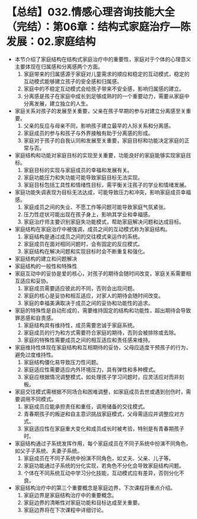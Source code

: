 # 【总结】032.情感心理咨询技能大全（完结）：第06章：结构式家庭治疗—陈发展：02.家庭结构

-   本节介绍了家庭结构在结构式家庭治疗中的重要性，家庭对于个体的心理意义主要体现在归属感和分离感两个方面。
    1.  家庭带来的归属感源于家庭对儿童需求的顺应和稳定的互动模式，稳定的互动模式能够建立孩子的安全感和归属感。
    2.  家庭中的不稳定互动模式会给孩子带来不安全感，影响归属感的建立。
    3.  分离感是孩子在家庭中成长到足够成熟时的一个重要动力，需要从家庭中分离发展，建立独立的人生。
-   家庭关系对孩子的发展至关重要，父亲在孩子早期的参与对建立分离感至关重要。
    1.  父亲的反应与母亲不同，影响孩子建立最早的人际关系和分离感。
    2.  家庭成员的参与和孩子与外界接触有助于分离感的形成。
    3.  家庭对于孩子的自我认同和发展至关重要，家庭目标和功能决定家庭的正常与否。
-   家庭结构和功能对家庭目标的实现至关重要，功能良好的家庭能够实现家庭目标。
    1.  家庭目标的实现与家庭成员的幸福和发展有关。
    2.  家庭功能压力和失功能可能导致家庭目标无法实现。
    3.  家庭目标包括工具性和情绪性目标，需平衡关注孩子的学业和情绪发展。
-   家庭功能失调表现为目标无法达成，可能导致压力和冲突，影响家庭成员幸福感。
    1.  家庭成员之间的失业、不愿工作等问题可能导致家庭气氛紧张。
    2.  压力性症状可能出现在孩子身上，影响其学业和幸福感。
    3.  家庭治疗师主要识别家庭失功能模式，帮助家庭解决问题和达成目标。
-   家庭结构在家庭治疗中被强调，成员之间的互动模式称为家庭结构。
    1.  家庭结构是通过成员之间的交往模式来运作的系统。
    2.  家庭成员在面对相同问题时，会有固定的反应模式。
    3.  家庭结构在解决问题和实现目标时会不断重复和强化。
-   家庭结构的建立和问题解决
-   家庭结构的一般性和特殊性
-   家庭互动中的妥协是爱的核心，对孩子的期待会随时间改变，家庭关系需要相互适应和妥协。
    1.  家庭成员需要适应彼此的不同，否则会出现问题。
    2.  家庭的核心是妥协和相互适应，对家人的期待会随时间改变。
    3.  家庭的幸福美满取决于成员之间的妥协和功能性的追求。
-   家庭的特殊性是自动形成的，需要维持固定的结构和功能性，超出期待会导致罪恶感和自责感。
    1.  家庭结构具有维持性，成员需要忠诚于家庭系统。
    2.  家庭成员的行为和方式需要符合家庭的期待，否则会被排除或去除。
    3.  家庭的特殊性需要成员之间的相互适应和责任感来维持。
-   家庭维持性体现在家庭结构和互相期待的妥协，父母应适度干预孩子的行为，避免过度维持性。
    1.  家庭结构僵化易导致压力性问题。
    2.  家庭适应性需要适应内外环境压力，具有弹性和多种模式。
    3.  家庭应根据情况调整模式，如处理孩子学习问题时，应灵活应对而非刻板。
-   家庭交往模式需根据不同场合和困难调整，如家庭成员去世或遇到创伤时，需要调用不同模式。
    1.  家庭成员应能承担责任和重任，调用储备的交往模式。
    2.  青春期孩子的叛逆和自主意识挑战家庭模式，父母需适应并调整应对方式。
    3.  家庭适应性在家庭重大变化和成员成长时被考验，特别是有青春期孩子时。
-   家庭结构通过子系统发挥作用，每个家庭成员在不同子系统中扮演不同角色，如父子子系统、夫妻子系统。
    1.  家庭成员在不同子系统中扮演不同角色，如丈夫、父亲、儿子等。
    2.  家庭功能通过子系统的分化实现，若角色不分化会导致家庭结构问题。
    3.  个体在不同系统互动中学习分化技能，互动模式应有差异，否则分化不良。
-   家庭结构治疗中的第三个重要概念是家庭边界，下次课程将重点介绍。
    1.  家庭边界是家庭结构治疗中的重要概念。
    2.  家庭边界的清晰性对家庭功能和目标达成至关重要。
    3.  家庭边界将在下次课程中详细讨论。